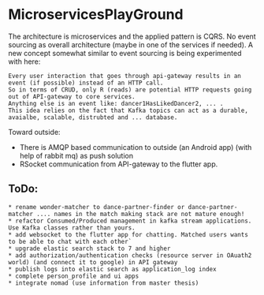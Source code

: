 # MicroservicesPlayGround
The architecture is microservices and the applied pattern is CQRS. 
No event sourcing as overall architecture (maybe in one of the services if needed).
A new concept somewhat similar to event sourcing is being experimented with here: 
    
    Every user interaction that goes through api-gateway results in an event (if possible) instead of an HTTP call. 
    So in terms of CRUD, only R (reads) are potential HTTP requests going out of API-gateway to core services.
    Anything else is an event like: dancer1HasLikedDancer2, ... . 
    This idea relies on the fact that Kafka topics can act as a durable, avaialbe, scalable, distrubted and ... database.

Toward outside:
 - There is AMQP based communication to outside (an Android app) (with help of rabbit mq) as push solution
 - RSocket communication from API-gateway to the flutter app.

## ToDo:
    * rename wonder-matcher to dance-partner-finder or dance-partner-matcher .... names in the match making stack are not mature enough!
    * refactor Consumed/Produced management in kafka stream applications. Use Kafka classes rather than yours. 
    * add websocket to the flutter app for chatting. Matched users wants to be able to chat with each other`
    * upgrade elastic search stack to 7 and higher
    * add authorization/authentication checks (resource server in OAuath2 world) (and connect it to google) in API gateway 
    * publish logs into elastic search as application_log index
    * complete person_profile and ui apps
	* integrate nomad (use information from master thesis)
